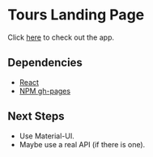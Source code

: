 # Tours Landing Page

Click [here](https://ioannis-sporidis.github.io/ra-tours-landing-page/) to check out the app.

## Dependencies

- [React](https://reactjs.org/)
- [NPM gh-pages](https://www.npmjs.com/package/gh-pages)


## Next Steps
- Use Material-UI.
- Maybe use a real API (if there is one).
